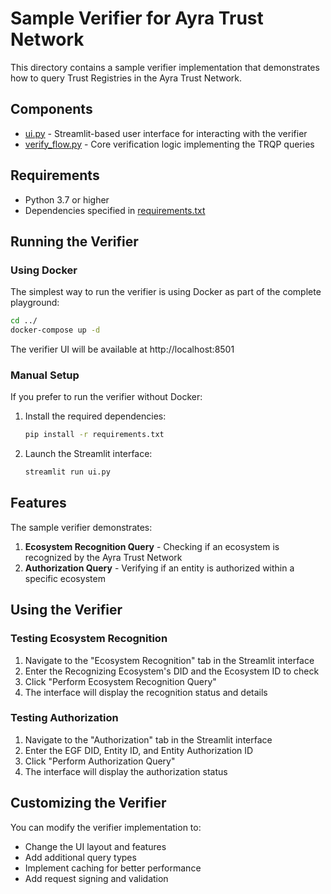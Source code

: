 # Sample Verifier for Ayra Trust Network

This directory contains a sample verifier implementation that demonstrates how to query Trust Registries in the Ayra Trust Network.

## Components

- [ui.py](./ui.py) - Streamlit-based user interface for interacting with the verifier
- [verify_flow.py](./verify_flow.py) - Core verification logic implementing the TRQP queries

## Requirements

- Python 3.7 or higher
- Dependencies specified in [requirements.txt](./requirements.txt)

## Running the Verifier

### Using Docker

The simplest way to run the verifier is using Docker as part of the complete playground:

```bash
cd ../
docker-compose up -d
```

The verifier UI will be available at http://localhost:8501

### Manual Setup

If you prefer to run the verifier without Docker:

1. Install the required dependencies:
   ```bash
   pip install -r requirements.txt
   ```

2. Launch the Streamlit interface:
   ```bash
   streamlit run ui.py
   ```

## Features

The sample verifier demonstrates:

1. **Ecosystem Recognition Query** - Checking if an ecosystem is recognized by the Ayra Trust Network
2. **Authorization Query** - Verifying if an entity is authorized within a specific ecosystem

## Using the Verifier

### Testing Ecosystem Recognition

1. Navigate to the "Ecosystem Recognition" tab in the Streamlit interface
2. Enter the Recognizing Ecosystem's DID and the Ecosystem ID to check
3. Click "Perform Ecosystem Recognition Query"
4. The interface will display the recognition status and details

### Testing Authorization

1. Navigate to the "Authorization" tab in the Streamlit interface
2. Enter the EGF DID, Entity ID, and Entity Authorization ID
3. Click "Perform Authorization Query"
4. The interface will display the authorization status

## Customizing the Verifier

You can modify the verifier implementation to:

- Change the UI layout and features
- Add additional query types
- Implement caching for better performance
- Add request signing and validation
